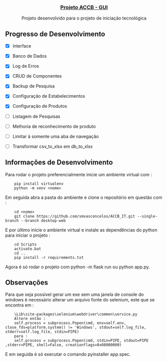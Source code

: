 <!-- PROJECT LOGO -->
<br />
<p align="center">
  <a href="https://github.com/Syphoon/ACCB_IT/tree/GUI">
    <!-- <img src="./img/logo_2.png" alt="Logo" width="100"> -->
	<h3 align="center">Projeto ACCB - GUI</h3>
  </a>
  <p align="center">
    Projeto desenvolvido para o projeto de iniciação tecnológica
    <br />
    <!-- <a href="https://syphoon.github.io/ACCB_IT/tree/GUI"><strong>Documentação do código do projeto</strong></a> -->
  </p>
</p>


## Progresso de Desenvolvimento

- [x] Interface
- [x] Banco de Dados
- [x] Log de Erros
- [x] CRUD de Componentes
- [x] Backup de Pesquisa
- [x] Configuração de Estabelecimentos
- [x] Configuração de Produtos
- [ ] Listagem de Pesquisas
- [ ] Melhoria de reconhecimento de produto
- [ ] Limitar à somente uma aba de navegação
- [ ] Transformar csv_to_xlsx em db_to_xlsx


## Informações de Desenvolvimento

Para rodar o projeto preferencialmente inicie um ambiente virtual com :

```
	pip install virtualenv
	python -m venv <nome>

```

Em seguida abra a pasta do ambiente e clone o repositório em questão com :

```
	cd <nome>
	git clone https://github.com/smvasconcelos/ACCB_IT.git --single-branch --branch desktop-web
```

E por último inicie o ambiente virtual e instale as dependências do python para iniciar o projeto :

```
	cd Scripts
	activate.bat
	cd ..
	pip install -r requirements.txt

```

Agora é só rodar o projeto com python -m flask run ou python app.py.

## Observações

Para que seja possível gerar um exe sem uma janela de console do windows é necessário alterar um arquivo fonte do selenium, este que se encontra em :

```
	\Lib\site-packages\selenium\webdriver\common\service.py
	Altere então :
	self.process = subprocess.Popen(cmd, env=self.env, close_fds=platform.system() != 'Windows', stdout=self.log_file, stderr=self.log_file, stdin=PIPE)
	para :
	self.process = subprocess.Popen(cmd, stdin=PIPE, stdout=PIPE ,stderr=PIPE, shell=False, creationflags=0x08000000)
```

E em seguida é só executar o comando pyinstaller app.spec.
